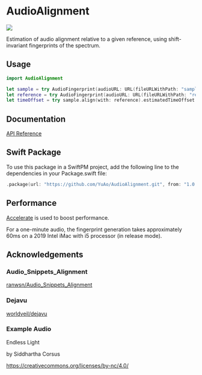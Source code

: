 # AudioAlignment

![](https://github.com/YuAo/AudioAlignment/workflows/Swift/badge.svg)

Estimation of audio alignment relative to a given reference, using shift-invariant fingerprints of the spectrum.

## Usage

```swift
import AudioAlignment

let sample = try AudioFingerprint(audioURL: URL(fileURLWithPath: "sample.m4a"))
let reference = try AudioFingerprint(audioURL: URL(fileURLWithPath: "reference.m4a"))
let timeOffset = try sample.align(with: reference).estimatedTimeOffset
```

## Documentation

[API Reference](https://yuao.github.io/AudioAlignment/Documentation/AudioAlignment)

## Swift Package

To use this package in a SwiftPM project, add the following line to the dependencies in your Package.swift file:

```swift
.package(url: "https://github.com/YuAo/AudioAlignment.git", from: "1.0.0"),
```

## Performance

[Accelerate](https://developer.apple.com/documentation/accelerate/) is used to boost performance.

For a one-minute audio, the fingerprint generation takes approximately 60ms on a 2019 Intel iMac with i5 processor (in release mode).

## Acknowledgements

### Audio_Snippets_Alignment

[ranwsn/Audio_Snippets_Alignment](https://github.com/ranwsn/Audio_Snippets_Alignment)

### Dejavu

[worldveil/dejavu](https://github.com/worldveil/dejavu)

### Example Audio

Endless Light

by Siddhartha Corsus

https://creativecommons.org/licenses/by-nc/4.0/

